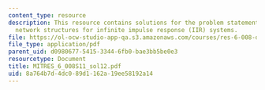 ```yaml
---
content_type: resource
description: This resource contains solutions for the problem statements related to
  network structures for infinite impulse response (IIR) systems.
file: https://ol-ocw-studio-app-qa.s3.amazonaws.com/courses/res-6-008-digital-signal-processing-spring-2011/8a764b7d4dc089d1162a19ee58192a14_MITRES_6_008S11_sol12.pdf
file_type: application/pdf
parent_uid: d0980677-5415-3344-6fb0-bae3bb5be0e3
resourcetype: Document
title: MITRES_6_008S11_sol12.pdf
uid: 8a764b7d-4dc0-89d1-162a-19ee58192a14
---
```


